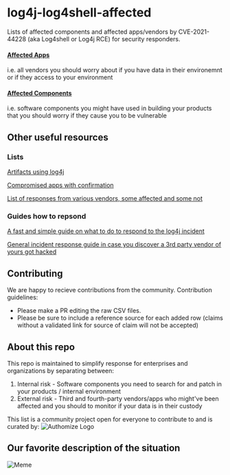 # log4j-log4shell-affected
Lists of affected components and affected apps/vendors by CVE-2021-44228 (aka Log4shell or Log4j RCE) for security responders. 

#### [Affected Apps](https://github.com/authomize/log4j-log4shell-affected/blob/master/affected_apps.md)

i.e. all vendors you should worry about if you have data in their environemnt or if they access to your environment

#### [Affected Components](https://github.com/authomize/log4j-log4shell-affected/blob/master/affected_components.md)

i.e. software components you might have used in building your products that you should worry if they cause you to be vulnerable 
 

## Other useful resources
### Lists

[Artifacts using log4j](https://mvnrepository.com/artifact/org.apache.logging.log4j/log4j-core)

[Compromised apps with confirmation](https://github.com/YfryTchsGD/Log4jAttackSurface)

[List of responses from various vendors, some affected and some not](https://gist.github.com/SwitHak/b66db3a06c2955a9cb71a8718970c592)


### Guides how to repsond

[A fast and simple guide on what to do to respond to the log4j incident](https://www.authomize.com/blog/authomizes-response-and-mitigation-guide-to-the-log4shell-vulnerability/)

[General incident response guide in case you discover a 3rd party vendor of yours got hacked](https://resources.panorays.com/hubfs/assets/The_Third-Party_Incident_Response_Playbook.pdf)


## Contributing
We are happy to recieve contributions from the community. 
Contribution guidelines:
- Please make a PR editing the raw CSV files. 
- Please be sure to include a reference source for each added row (claims without a validated link for source of claim will not be accepted)


## About this repo
This repo is maintained to simplify response for enterprises and organizations by separating between:
1. Internal risk - Software components you need to search for and patch in your products / internal environment
2. External risk - Third and fourth-party vendors/apps who might've been affected and you should to monitor if your data is in their custody

This list is a community project open for everyone to contribute to and is curated by:
![Authomize Logo](https://www.authomize.com/wp-content/uploads/2021/12/github-banner-authomize.png)


## Our favorite description of the situation
![Meme](https://user-images.githubusercontent.com/57227377/145719037-d8fe4303-7d50-41ea-919f-1e7f525f8680.png)
